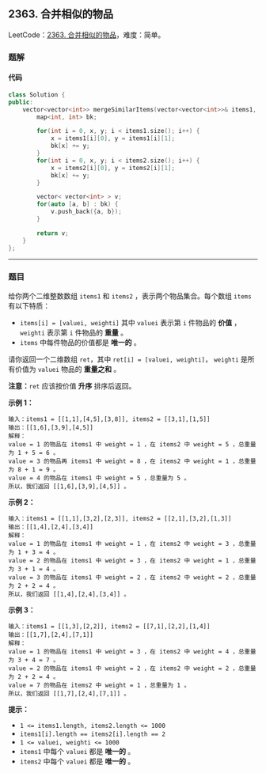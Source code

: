 ## 2363. 合并相似的物品

LeetCode：[2363. 合并相似的物品](https://leetcode.cn/problems/merge-similar-items/)，难度：简单。

### 题解

#### 代码

```c++
class Solution {
public:
    vector<vector<int>> mergeSimilarItems(vector<vector<int>>& items1, vector<vector<int>>& items2) {
        map<int, int> bk;

        for(int i = 0, x, y; i < items1.size(); i++) {
            x = items1[i][0], y = items1[i][1];
            bk[x] += y;
        }
        for(int i = 0, x, y; i < items2.size(); i++) {
            x = items2[i][0], y = items2[i][1];
            bk[x] += y;
        }

        vector< vector<int> > v;
        for(auto [a, b] : bk) {
            v.push_back({a, b});
        }

        return v;
    }
};
```



---



### 题目

给你两个二维整数数组 `items1` 和 `items2` ，表示两个物品集合。每个数组 `items` 有以下特质：

- `items[i] = [valuei, weighti]` 其中 `valuei` 表示第 `i` 件物品的 **价值** ，`weighti` 表示第 `i` 件物品的 **重量** 。
- `items` 中每件物品的价值都是 **唯一的** 。

请你返回一个二维数组 `ret`，其中 `ret[i] = [valuei, weighti]`， `weighti` 是所有价值为 `valuei` 物品的 **重量之和** 。

**注意：**`ret` 应该按价值 **升序** 排序后返回。

 

**示例 1：**

```
输入：items1 = [[1,1],[4,5],[3,8]], items2 = [[3,1],[1,5]]
输出：[[1,6],[3,9],[4,5]]
解释：
value = 1 的物品在 items1 中 weight = 1 ，在 items2 中 weight = 5 ，总重量为 1 + 5 = 6 。
value = 3 的物品再 items1 中 weight = 8 ，在 items2 中 weight = 1 ，总重量为 8 + 1 = 9 。
value = 4 的物品在 items1 中 weight = 5 ，总重量为 5 。
所以，我们返回 [[1,6],[3,9],[4,5]] 。
```

**示例 2：**

```
输入：items1 = [[1,1],[3,2],[2,3]], items2 = [[2,1],[3,2],[1,3]]
输出：[[1,4],[2,4],[3,4]]
解释：
value = 1 的物品在 items1 中 weight = 1 ，在 items2 中 weight = 3 ，总重量为 1 + 3 = 4 。
value = 2 的物品在 items1 中 weight = 3 ，在 items2 中 weight = 1 ，总重量为 3 + 1 = 4 。
value = 3 的物品在 items1 中 weight = 2 ，在 items2 中 weight = 2 ，总重量为 2 + 2 = 4 。
所以，我们返回 [[1,4],[2,4],[3,4]] 。
```

**示例 3：**

```
输入：items1 = [[1,3],[2,2]], items2 = [[7,1],[2,2],[1,4]]
输出：[[1,7],[2,4],[7,1]]
解释：
value = 1 的物品在 items1 中 weight = 3 ，在 items2 中 weight = 4 ，总重量为 3 + 4 = 7 。
value = 2 的物品在 items1 中 weight = 2 ，在 items2 中 weight = 2 ，总重量为 2 + 2 = 4 。
value = 7 的物品在 items2 中 weight = 1 ，总重量为 1 。
所以，我们返回 [[1,7],[2,4],[7,1]] 。
```

 

**提示：**

- `1 <= items1.length, items2.length <= 1000`
- `items1[i].length == items2[i].length == 2`
- `1 <= valuei, weighti <= 1000`
- `items1` 中每个 `valuei` 都是 **唯一的** 。
- `items2` 中每个 `valuei` 都是 **唯一的** 。

